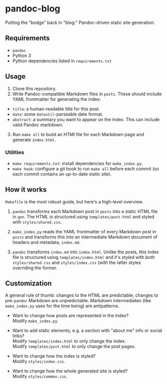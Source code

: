 # pandoc-blog

Putting the "bodge" back in "blog:" Pandoc-driven static site generation.

## Requirements

+ `pandoc`
+ Python 3
+ Python dependencies listed in `requirements.txt`

## Usage

1. Clone this repository.
2. Write Pandoc-compatible Markdown files in `posts`. These should include YAML frontmatter for generating the index:
  + `title`: a human-readable title for this post.
  + `date`: some `dateutil`-parseable date format.
  + `abstract`: a summary you want to appear on the index. This can include valid Pandoc markdown.
3. Run `make all` to build an HTMl file for each Markdown page and generate `index.html`.

### Utilities

+ `make requirements.txt`: install dependencies for `make_index.py`.
+ `make hook`: configure a git hook to run `make all` before each commit (so each commit contains an up-to-date static site).

## How it works

`Makefile` is the most robust guide, but here's a high-level overview.

1. `pandoc` transforms each Markdown post in `posts` into a static HTML file in `gen`. The HTML is structured using `templates/post.html` and styled with `styles/shared.css`.

2. `make_index.py` reads the YAML frontmatter of every Markdown post in `posts` and transforms this into an intermediate Markdown document of headers and metadata, `index.md`.

3. `pandoc` transforms `index.md` into `index.html`. Unlike the posts, this index file is structured using `templates/index.html` and it's styled with *both* `styles/shared.css` and `styles/index.css` (with the latter styles overriding the former.

## Customization

A general rule of thumb: changes to the HTML are predictable; changes to pre-`pandoc` Markdown are unpredictable. Markdown intermediates (like `make_index.py` uses for the time being) are antipatterns.

+ Want to change how posts are represented in the index?<br>Modify `make_index.py`.

+ Want to add static elements, e.g. a section with "about me" info or social links?<br>Modify `templates/index.html` to only change the index.<br>Modify `templates/post.html` to only change the post pages.

+ Want to change how the index is styled?<br>Modify `styles/index.css`.

+ Want to change how the whole generated site is styled?<br>Modify `styles/common.css`.
